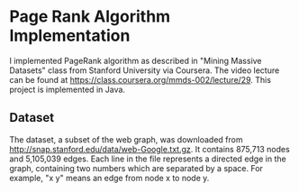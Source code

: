 # Page Rank Algorithm Implementation

I implemented PageRank algorithm as described in "Mining Massive Datasets" class from Stanford University via Coursera. The video lecture can be found at https://class.coursera.org/mmds-002/lecture/29. This project is implemented in Java.

## Dataset

The dataset, a subset of the web graph, was downloaded from http://snap.stanford.edu/data/web-Google.txt.gz. It contains 875,713 nodes and 5,105,039 edges. Each line in the file represents a directed edge in the graph, containing two numbers which are separated by a space. For example, "x y" means an edge from node x to node y.
